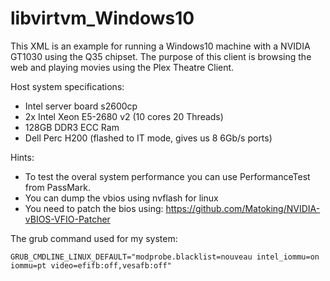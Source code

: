 # libvirtvm_Windows10
This XML is an example for running a Windows10 machine with a NVIDIA GT1030 using the Q35 chipset.
The purpose of this client is browsing the web and playing movies using the Plex Theatre Client.

Host system specifications:

- Intel server board s2600cp
- 2x Intel Xeon E5-2680 v2 (10 cores 20 Threads)
- 128GB DDR3 ECC Ram
- Dell Perc H200 (flashed to IT mode, gives us 8 6Gb/s ports)

Hints:

- To test the overal system performance you can use PerformanceTest from PassMark.
- You can dump the vbios using nvflash for linux
- You need to patch the bios using: https://github.com/Matoking/NVIDIA-vBIOS-VFIO-Patcher

The grub command used for my system:
```
GRUB_CMDLINE_LINUX_DEFAULT="modprobe.blacklist=nouveau intel_iommu=on iommu=pt video=efifb:off,vesafb:off"
```
